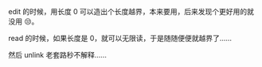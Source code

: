 edit 的时候，用长度 0 可以造出个长度越界，本来要用，后来发现个更好用的就没用 :unamused:。

read 的时候，如果长度是 0，就可以无限读，于是随随便便就越界了……

然后 unlink 老套路秒不解释……

